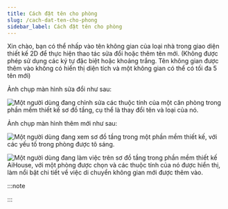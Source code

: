 ```yaml
---
title: Cách đặt tên cho phòng
slug: /cach-dat-ten-cho-phong
sidebar_label: Cách đặt tên cho phòng
---
```


Xin chào, bạn có thể nhấp vào tên không gian của loại nhà trong giao diện thiết kế 2D để thực hiện thao tác sửa đổi hoặc thêm tên mới. (Không được phép sử dụng các ký tự đặc biệt hoặc khoảng trắng. Tên không gian được thêm vào không có hiển thị diện tích và một không gian có thể có tối đa 5 tên mới)

Ảnh chụp màn hình sửa đổi như sau:

![Một người dùng đang chỉnh sửa các thuộc tính của một căn phòng trong phần mềm thiết kế sơ đồ tầng, cụ thể là thay đổi tên và loại của nó.](https://storage.googleapis.com/jegavn_kb/images/e444365f-a9b1-42e6-a579-b45acd073b72.png)

Ảnh chụp màn hình thêm mới như sau:

![Một người dùng đang xem sơ đồ tầng trong một phần mềm thiết kế, với các yếu tố trong phòng được tô sáng.](https://storage.googleapis.com/jegavn_kb/images/6c4b5fb1-8b76-4572-a7ef-823441bdf5d0.png)

![Một người dùng đang làm việc trên sơ đồ tầng trong phần mềm thiết kế AiHouse, với một phòng được chọn và các thuộc tính của nó được hiển thị, làm nổi bật chi tiết về việc di chuyển không gian mới được thêm vào.](https://storage.googleapis.com/jegavn_kb/images/1f44bb3d-5fb5-4270-8bd4-b7c84d1e2813.png)

:::note

:::